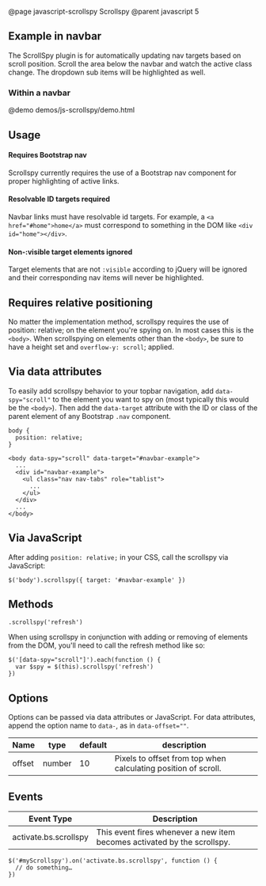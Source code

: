@page javascript-scrollspy Scrollspy
@parent javascript 5

## Example in navbar
The ScrollSpy plugin is for automatically updating nav targets based on scroll position. Scroll the area below the navbar and watch the active class change. The dropdown sub items will be highlighted as well.

### Within a navbar

@demo demos/js-scrollspy/demo.html


## Usage

#### Requires Bootstrap nav
Scrollspy currently requires the use of a Bootstrap nav component for proper highlighting of active links.

#### Resolvable ID targets required
Navbar links must have resolvable id targets. For example, a `<a href="#home">home</a>` must correspond to something in the DOM like `<div id="home"></div>`.

#### Non-:visible target elements ignored
Target elements that are not `:visible` according to jQuery will be ignored and their corresponding nav items will never be highlighted.

## Requires relative positioning
No matter the implementation method, scrollspy requires the use of position: relative; on the element you're spying on. In most cases this is the `<body>`. When scrollspying on elements other than the `<body>`, be sure to have a height set and `overflow-y: scroll`; applied.

## Via data attributes
To easily add scrollspy behavior to your topbar navigation, add `data-spy="scroll"` to the element you want to spy on (most typically this would be the `<body>`). Then add the `data-target` attribute with the ID or class of the parent element of any Bootstrap `.nav` component.

```
body {
  position: relative;
}
```
```
<body data-spy="scroll" data-target="#navbar-example">
  ...
  <div id="navbar-example">
    <ul class="nav nav-tabs" role="tablist">
      ...
    </ul>
  </div>
  ...
</body>
```

## Via JavaScript
After adding `position: relative;` in your CSS, call the scrollspy via JavaScript:

```
$('body').scrollspy({ target: '#navbar-example' })
```

## Methods
`.scrollspy('refresh')`

When using scrollspy in conjunction with adding or removing of elements from the DOM, you'll need to call the refresh method like so:

```
$('[data-spy="scroll"]').each(function () {
  var $spy = $(this).scrollspy('refresh')
})
```

## Options
Options can be passed via data attributes or JavaScript. For data attributes, append the option name to `data-`, as in `data-offset=""`.

<table class="table table-bordered table-striped js-options-table">
<thead>
 <tr>
   <th>Name</th>
   <th>type</th>
   <th>default</th>
   <th>description</th>
 </tr>
</thead>
<tbody>
 <tr>
   <td>offset</td>
   <td>number</td>
   <td>10</td>
   <td>Pixels to offset from top when calculating position of scroll.</td>
 </tr>
</tbody>
</table>

## Events
<table class="table table-bordered table-striped bs-events-table">
<thead>
 <tr>
   <th>Event Type</th>
   <th>Description</th>
 </tr>
</thead>
<tbody>
 <tr>
   <td>activate.bs.scrollspy</td>
   <td>This event fires whenever a new item becomes activated by the scrollspy.</td>
</tr>
</tbody>
</table>

```
$('#myScrollspy').on('activate.bs.scrollspy', function () {
  // do something…
})
```
